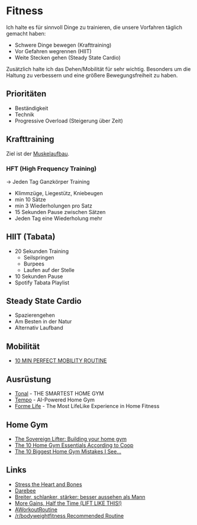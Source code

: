 # Fitness

Ich halte es für sinnvoll Dinge zu trainieren, die unsere Vorfahren täglich gemacht haben:
- Schwere Dinge bewegen (Krafttraining)
- Vor Gefahren wegrennen (HIIT)
- Weite Stecken gehen (Steady State Cardio)

Zusätzlich halte ich das Dehen/Mobilität für sehr wichtig. Besonders um die Haltung zu verbessern und eine größere Bewegungsfreiheit zu haben.

## Prioritäten

- Beständigkeit
- Technik
- Progressive Overload (Steigerung über Zeit)

## Krafttraining

Ziel ist der [Muskelaufbau](./muskelaufbau.md).

### HFT (High Frequency Training)

-> Jeden Tag Ganzkörper Training
- Klimmzüge, Liegestütz, Kniebeugen
- min 10 Sätze
- min 3 Wiederholungen pro Satz
- 15 Sekunden Pause zwischen Sätzen
- Jeden Tag eine Wiederholung mehr

## HIIT (Tabata)

- 20 Sekunden Training
    + Seilspringen
    + Burpees
    + Laufen auf der Stelle
- 10 Sekunden Pause
- Spotify Tabata Playlist

## Steady State Cardio

- Spazierengehen
- Am Besten in der Natur
- Alternativ Laufband

## Mobilität

- [10 MIN PERFECT MOBILITY ROUTINE](https://www.youtube.com/watch?v=Igzmhbghcd4&list=PLoEDCSPXpKWKScAx2NkxPTq--r3MgHLgz&index=2)

## Ausrüstung

- [Tonal](https://www.tonal.com/) - THE SMARTEST HOME GYM
- [Tempo](https://tempo.fit/) - AI-Powered Home Gym
- [Forme Life](https://formelife.com/the-tech) - The Most LifeLike Experience in Home Fitness

## Home Gym

- [The Sovereign Lifter: Building your home gym](https://eugenemarinelli.com/the-sovereign-lifter/)
- [The 10 Home Gym Essentials According to Coop](https://www.youtube.com/watch?v=QFq6Dg_0dbU)
- [The 10 Biggest Home Gym Mistakes I See...](https://www.youtube.com/watch?v=dOjKpPLQZJ4)

## Links

- [Stress the Heart and Bones](https://paulskallas.substack.com/p/why-do-we-work-out)
- [Darebee](https://darebee.com/)
- [Breiter, schlanker, stärker: besser aussehen als Mann](https://fitness-experts.de/maenner)
- [More Gains, Half the Time (LIFT LIKE THIS!)](https://www.youtube.com/watch?v=9e2EgsKo_qU)
- [AWorkoutRoutine](https://www.aworkoutroutine.com/)
- [/r/bodyweightfitness Recommended Routine](https://drive.google.com/file/d/1IdrvTC4IqJ4Wn4GIgOWWncHhSstUoTrL/view)
